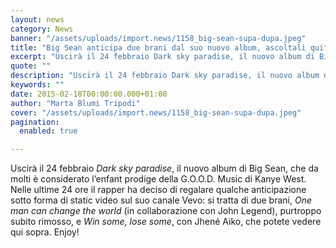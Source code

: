 ```yaml
---
layout: news
category: News
banner: "/assets/uploads/import.news/1158_big-sean-supa-dupa.jpeg"
title: "Big Sean anticipa due brani dal suo nuovo album, ascoltali qui"
excerpt: "Uscirà il 24 febbraio Dark sky paradise, il nuovo album di Big Sean, che da molti è considerato l’enfant prodige della G.O.O.D. Music di Kanye West. Nelle ultime 24 ore il rapper ha deciso di regalare qualche anticipazione sotto forma di static video sul suo canale Vevo: si tratta di due brani, One man can change [&hellip"
quote: ""
description: "Uscirà il 24 febbraio Dark sky paradise, il nuovo album di Big Sean, che da molti è considerato l’enfant prodige della G.O.O.D. Music di Kanye West. Nelle ultime 24 ore il rapper ha deciso di regalare qualche anticipazione sotto forma di static video sul suo canale Vevo: si tratta di due brani, One man can change [&hellip"
keywords: ""
date: 2015-02-18T00:00:00.000+01:00
author: "Marta Blumi Tripodi"
cover: "/assets/uploads/import.news/1158_big-sean-supa-dupa.jpeg"
pagination:
  enabled: true

---
```


[](https://hotmc.com/wp-content/uploads/2012/10/1158%5Fbig-sean-supa-dupa.jpeg)

Uscirà il 24 febbraio _Dark sky paradise_, il nuovo album di Big Sean, che da molti è considerato l’enfant prodige della G.O.O.D. Music di Kanye West. Nelle ultime 24 ore il rapper ha deciso di regalare qualche anticipazione sotto forma di static video sul suo canale Vevo: si tratta di due brani, _One man can change the world_ (in collaborazione con John Legend), purtroppo subito rimosso, e _Win some, lose some_, con Jhené Aiko, che potete vedere qui sopra. Enjoy!